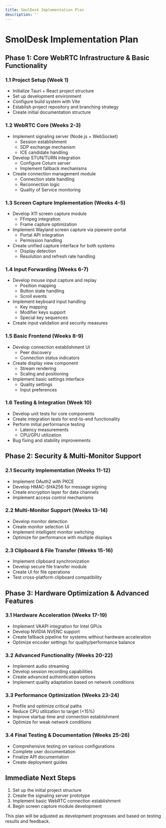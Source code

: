```yaml
---
title: SmolDesk Implementation Plan
description: ''
---
```

# SmolDesk Implementation Plan

## Phase 1: Core WebRTC Infrastructure & Basic Functionality

### 1.1 Project Setup (Week 1)
- Initialize Tauri + React project structure
- Set up development environment
- Configure build system with Vite
- Establish project repository and branching strategy
- Create initial documentation structure

### 1.2 WebRTC Core (Weeks 2-3)
- Implement signaling server (Node.js + WebSocket)
  - Session establishment
  - SDP exchange mechanism
  - ICE candidate handling
- Develop STUN/TURN integration
  - Configure Coturn server
  - Implement fallback mechanisms
- Create connection management module
  - Connection state handling
  - Reconnection logic
  - Quality of Service monitoring

### 1.3 Screen Capture Implementation (Weeks 4-5)
- Develop X11 screen capture module
  - FFmpeg integration
  - Frame capture optimization
- Implement Wayland screen capture via pipewire-portal
  - Portal API integration
  - Permission handling
- Create unified capture interface for both systems
  - Display detection
  - Resolution and refresh rate handling

### 1.4 Input Forwarding (Weeks 6-7)
- Develop mouse input capture and replay
  - Position mapping
  - Button state handling
  - Scroll events
- Implement keyboard input handling
  - Key mapping
  - Modifier keys support
  - Special key sequences
- Create input validation and security measures

### 1.5 Basic Frontend (Weeks 8-9)
- Develop connection establishment UI
  - Peer discovery
  - Connection status indicators
- Create display view component
  - Stream rendering
  - Scaling and positioning
- Implement basic settings interface
  - Quality settings
  - Input preferences

### 1.6 Testing & Integration (Week 10)
- Develop unit tests for core components
- Create integration tests for end-to-end functionality
- Perform initial performance testing
  - Latency measurements
  - CPU/GPU utilization
- Bug fixing and stability improvements

## Phase 2: Security & Multi-Monitor Support

### 2.1 Security Implementation (Weeks 11-12)
- Implement OAuth2 with PKCE
- Develop HMAC-SHA256 for message signing
- Create encryption layer for data channels
- Implement access control mechanisms

### 2.2 Multi-Monitor Support (Weeks 13-14)
- Develop monitor detection
- Create monitor selection UI
- Implement intelligent monitor switching
- Optimize for performance with multiple displays

### 2.3 Clipboard & File Transfer (Weeks 15-16)
- Implement clipboard synchronization
- Develop secure file transfer module
- Create UI for file operations
- Test cross-platform clipboard compatibility

## Phase 3: Hardware Optimization & Advanced Features

### 3.1 Hardware Acceleration (Weeks 17-19)
- Implement VAAPI integration for Intel GPUs
- Develop NVIDIA NVENC support
- Create fallback pipeline for systems without hardware acceleration
- Optimize encoder settings for quality/performance balance

### 3.2 Advanced Functionality (Weeks 20-22)
- Implement audio streaming
- Develop session recording capabilities
- Create advanced authentication options
- Implement quality adaptation based on network conditions

### 3.3 Performance Optimization (Weeks 23-24)
- Profile and optimize critical paths
- Reduce CPU utilization to target (&lt;15%)
- Improve startup time and connection establishment
- Optimize for weak network conditions

### 3.4 Final Testing & Documentation (Weeks 25-26)
- Comprehensive testing on various configurations
- Complete user documentation
- Finalize API documentation
- Create deployment guides

## Immediate Next Steps

1. Set up the initial project structure
2. Create the signaling server prototype
3. Implement basic WebRTC connection establishment
4. Begin screen capture module development

This plan will be adjusted as development progresses and based on testing results and feedback.
